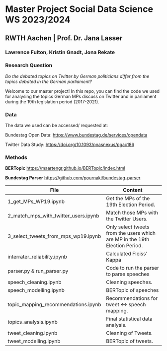 # Master Project Social Data Science WS 2023/2024
## RWTH Aachen | Prof. Dr. Jana Lasser
### Lawrence Fulton, Kristin Gnadt, Jona Rekate

### Research Question

*Do the debated topics on Twitter by German politicians differ from the topics debated in the German parliament?*


Welcome to our master project!
In this repo, you can find the code we used for analysing the topics German MPs discuss on Twitter and in parliament during the 19th legislation period (2017-2021).

### Data
The data we used can be accessed/ requested at:

Bundestag Open Data:
https://www.bundestag.de/services/opendata

Twitter Data Study:
https://doi.org/10.1093/pnasnexus/pgac186

### Methods

**BERTopic**
https://maartengr.github.io/BERTopic/index.html

**Bundestag Parser**
https://github.com/pournaki/bundestag-parser


| File                                 | Content                                                                       |
|--------------------------------------|-------------------------------------------------------------------------------|
| 1_get_MPs_WP19.ipynb                 | Get the MPs of the 19th Election Period.                                      |
| 2_match_mps_with_twitter_users.ipynb | Match those MPs with the Twitter Users.                                       |
| 3_select_tweets_from_mps_wp19.ipynb  | Only select tweets from the users which  are MP in the 19th Election Period.  |
| interrater_reliability.ipynb         | Calculated Fleiss' Kappa                                                      |
| parser.py & run_parser.py            | Code to run the parser to parse speeches                                      |
| speech_cleaning.ipynb                | Cleaning speeches.                                                            |
| speech_modelling.ipynb               | BERTopic of speeches                                                          |
| topic_mapping_recommendations.ipynb  | Recommendations for tweet <-> speech mapping.                                 |
| topics_analysis.ipynb                | Final statistical data analysis.                                              |
| tweet_cleaning.ipynb                 | Cleaning of Tweets.                                                           |
| tweet_modelling.ipynb                | BERTopic of tweets.                                                           |



